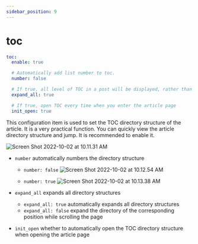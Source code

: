 ```yaml
---
sidebar_position: 9
---
```


# toc

````yaml
toc:
  enable: true

  # Automatically add list number to toc.
  number: false

  # If true, all level of TOC in a post will be displayed, rather than the activated part of it.
  expand_all: true

  # If true, open TOC every time when you enter the article page
  init_open: true
````

This configuration item is used to set the TOC directory structure of the article. It is a very practical function. You can quickly view the article directory structure and jump. It is recommended to enable it.

![Screen Shot 2022-10-02 at 10.11.31 AM](https://evan.beee.top/img/Screen%20Shot%202022-10-02%20at%2010.11.31%20AM.png)

- `number` automatically numbers the directory structure
  - `number: false`
    ![Screen Shot 2022-10-02 at 10.12.54 AM](https://evan.beee.top/img/Screen%20Shot%202022-10-02%20at%2010.12.54%20AM.png)

  - `number: true`
    ![Screen Shot 2022-10-02 at 10.13.38 AM](https://evan.beee.top/img/Screen%20Shot%202022-10-02%20at%2010.13.38%20AM.png)

- `expand_all` expands all directory structures
  - `expand_all: true` automatically expands all directory structures
  - `expand_all: false` expand the directory of the corresponding position while scrolling the page

- `init_open` whether to automatically open the TOC directory structure when opening the article page

